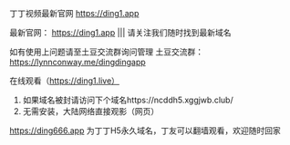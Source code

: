 丁丁视频最新官网 https://ding1.app


最新官网： https://ding1.app ||| 请关注我们随时找到最新域名

如有使用上问题请至土豆交流群询问管理
土豆交流群： https://lynnconway.me/dingdingapp

在线观看（https://ding1.live）

1. 如果域名被封请访问下个域名https://ncddh5.xggjwb.club/
2. 无需安装，大陆网络直接观影（网页）

https://ding666.app 为丁丁H5永久域名，丁友可以翻墙观看，欢迎随时回家
